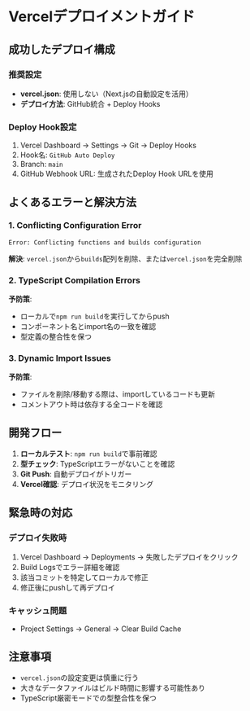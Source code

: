 # Vercelデプロイメントガイド

## 成功したデプロイ構成

### 推奨設定
- **vercel.json**: 使用しない（Next.jsの自動設定を活用）
- **デプロイ方法**: GitHub統合 + Deploy Hooks

### Deploy Hook設定
1. Vercel Dashboard → Settings → Git → Deploy Hooks
2. Hook名: `GitHub Auto Deploy`
3. Branch: `main`
4. GitHub Webhook URL: 生成されたDeploy Hook URLを使用

## よくあるエラーと解決方法

### 1. Conflicting Configuration Error
```
Error: Conflicting functions and builds configuration
```
**解決**: `vercel.json`から`builds`配列を削除、または`vercel.json`を完全削除

### 2. TypeScript Compilation Errors
**予防策**:
- ローカルで`npm run build`を実行してからpush
- コンポーネント名とimport名の一致を確認
- 型定義の整合性を保つ

### 3. Dynamic Import Issues
**予防策**:
- ファイルを削除/移動する際は、importしているコードも更新
- コメントアウト時は依存する全コードを確認

## 開発フロー
1. **ローカルテスト**: `npm run build`で事前確認
2. **型チェック**: TypeScriptエラーがないことを確認
3. **Git Push**: 自動デプロイがトリガー
4. **Vercel確認**: デプロイ状況をモニタリング

## 緊急時の対応
### デプロイ失敗時
1. Vercel Dashboard → Deployments → 失敗したデプロイをクリック
2. Build Logsでエラー詳細を確認
3. 該当コミットを特定してローカルで修正
4. 修正後にpushして再デプロイ

### キャッシュ問題
- Project Settings → General → Clear Build Cache

## 注意事項
- `vercel.json`の設定変更は慎重に行う
- 大きなデータファイルはビルド時間に影響する可能性あり
- TypeScript厳密モードでの型整合性を保つ